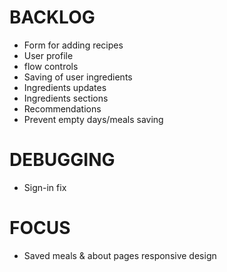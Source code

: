 # BACKLOG

* Form for adding recipes
* User profile
* flow controls
* Saving of user ingredients
* Ingredients updates
* Ingredients sections
* Recommendations
* Prevent empty days/meals saving

# DEBUGGING

* Sign-in fix

# FOCUS

* Saved meals & about pages responsive design

